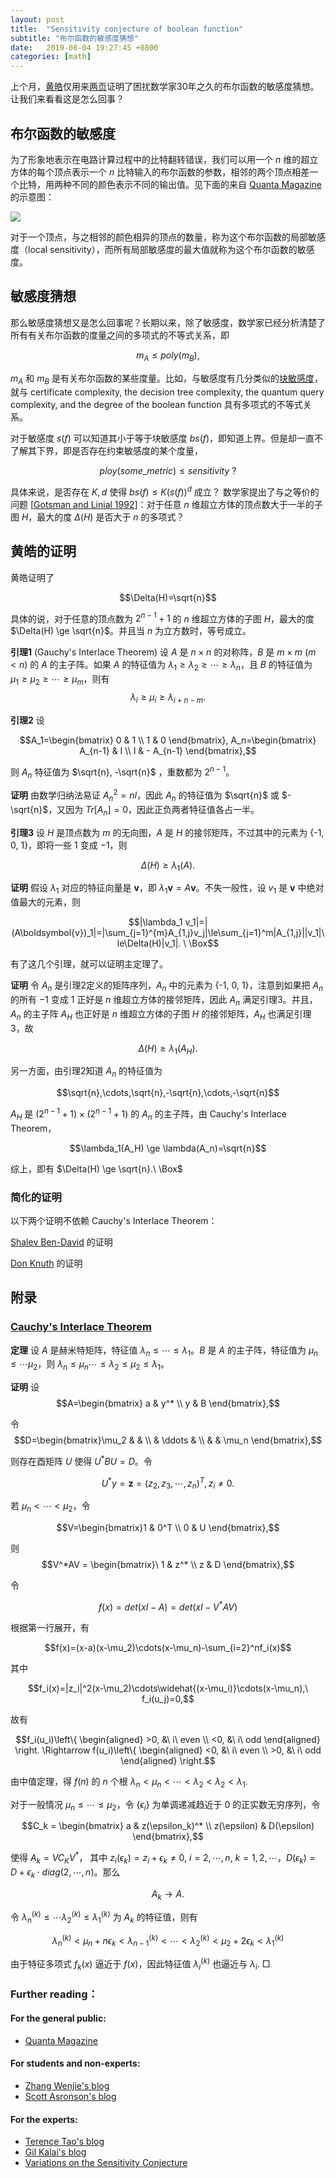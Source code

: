 ```yaml
---
layout: post
title:  "Sensitivity conjecture of boolean function"
subtitle: "布尔函数的敏感度猜想"
date:   2019-08-04 19:27:45 +0800
categories: [math]
---
```


上个月，[黄皓](http://www.mathcs.emory.edu/~hhuan30/)仅用来[两页](http://www.mathcs.emory.edu/~hhuan30/papers/sensitivity_1.pdf)证明了困扰数学家30年之久的布尔函数的敏感度猜想。让我们来看看这是怎么回事？

## 布尔函数的敏感度

为了形象地表示在电路计算过程中的比特翻转错误，我们可以用一个 $n$ 维的超立方体的每个顶点表示一个 $n$ 比特输入的布尔函数的参数，相邻的两个顶点相差一个比特，用两种不同的颜色表示不同的输出值。见下面的来自 [Quanta Magazine](https://www.quantamagazine.org/mathematician-solves-computer-science-conjecture-in-two-pages-20190725/) 的示意图：

![](/images/sensitivity00.jpg)

对于一个顶点，与之相邻的颜色相异的顶点的数量，称为这个布尔函数的局部敏感度（local sensitivity），而所有局部敏感度的最大值就称为这个布尔函数的敏感度。

## 敏感度猜想

那么敏感度猜想又是怎么回事呢？长期以来，除了敏感度，数学家已经分析清楚了所有有关布尔函数的度量之间的多项式的不等式关系，即

$$m_A \le poly(m_B),$$

$m_A$ 和 $m_B$ 是有关布尔函数的某些度量。比如，与敏感度有几分类似的[块敏感度](http://people.cs.uchicago.edu/~kutin/publications/sens.iandc.pdf)，就与 certificate complexity, the decision tree complexity, the quantum query complexity, and the degree of the boolean function 具有多项式的不等式关系。

对于敏感度 $s(f)$ 可以知道其小于等于块敏感度 $bs(f)$，即知道上界。但是却一直不了解其下界，即是否存在约束敏感度的某个度量，

$$ploy(some\_metric) \le sensitivity\ ?$$

具体来说，是否存在 $K,d$ 使得 $bs(f)\le K(s(f))^d$ 成立？
数学家提出了与之等价的问题 [[Gotsman and Linial 1992](https://www.sciencedirect.com/science/article/pii/0097316592900608)]：对于任意 $n$ 维超立方体的顶点数大于一半的子图 $H$，最大的度 $\Delta(H)$ 是否大于 $n$ 的多项式？

## 黄皓的证明

黄皓证明了

$$\Delta(H)=\sqrt{n}$$

具体的说，对于任意的顶点数为 $2^{n-1}+1$ 的 $n$ 维超立方体的子图 $H$，最大的度 $\Delta(H) \ge \sqrt{n}$。并且当 $n$ 为立方数时，等号成立。

**引理1** (Gauchy's Interlace Theorem) 设 $A$ 是 $n \times n$ 的对称阵，$B$ 是 $m \times m \ (m < n)$ 的 $A$ 的主子阵。如果 $A$ 的特征值为 $\lambda_1 \ge \lambda_2 \ge \cdots \ge \lambda_n$，且 $B$ 的特征值为 $\mu_1 \ge \mu_2 \ge \cdots \ge \mu_m$，则有
$$\lambda_i \ge \mu_i \ge \lambda_{i+n-m}.$$

**引理2** 设 

$$A_1=\begin{bmatrix} 0 & 1 \\ 1 & 0 \end{bmatrix}, A_n=\begin{bmatrix} A_{n-1} & I \\ I & - A_{n-1} \end{bmatrix},$$

则 $A_n$ 特征值为 $\sqrt{n}, -\sqrt{n}$ ，重数都为 $2^{n-1}$。

**证明** 由数学归纳法易证 $A_n^2 = nI$，因此 $A_n$ 的特征值为 $\sqrt{n}$ 或 $-\sqrt{n}$，又因为 $Tr[A_n]=0$，因此正负两者特征值各占一半。

**引理3** 设 $H$ 是顶点数为 $m$ 的无向图，$A$ 是 $H$ 的接邻矩阵，不过其中的元素为 {-1, 0, 1}，即将一些 $1$ 变成 $-1$，则

$$\Delta(H) \ge \lambda_1(A).$$

**证明** 假设 $\lambda_1$ 对应的特征向量是 $\boldsymbol{v}$，即 $\lambda_1\boldsymbol{v} = A\boldsymbol{v}$。不失一般性，设 $v_1$ 是 $\boldsymbol{v}$ 中绝对值最大的元素，则

$$|\lambda_1 v_1|=|(A\boldsymbol{v})_1|=|\sum_{j=1}^{m}A_{1,j}v_j|\le\sum_{j=1}^m|A_{1,j}||v_1|\le\Delta(H)|v_1|. \ \Box$$

有了这几个引理，就可以证明主定理了。

**证明** 令 $A_n$ 是引理2定义的矩阵序列，$A_n$ 中的元素为 {-1, 0, 1}，注意到如果把 $A_n$ 的所有 $-1$ 变成 $1$ 正好是 $n$ 维超立方体的接邻矩阵，因此 $A_n$ 满足引理3。并且，$A_n$ 的主子阵 $A_H$ 也正好是 $n$ 维超立方体的子图 $H$ 的接邻矩阵，$A_H$ 也满足引理3，故

$$\Delta(H)\ge\lambda_1(A_H).$$

另一方面，由引理2知道 $A_n$ 的特征值为

$$\sqrt{n},\cdots,\sqrt{n},-\sqrt{n},\cdots,-\sqrt{n}$$

$A_H$ 是 $(2^{n-1}+1) \times (2^{n-1}+1)$ 的 $A_n$ 的主子阵，由 Cauchy's Interlace Theorem，

$$\lambda_1(A_H) \ge \lambda(A_n)=\sqrt{n}$$

综上，即有 $\Delta(H) \ge \sqrt{n}.\ \Box$

### 简化的证明

以下两个证明不依赖 Cauchy's Interlace Theorem：

[Shalev Ben-David](https://www.scottaaronson.com/blog/?p=4229#comment-1813084) 的证明

[Don Knuth](https://www.cs.stanford.edu/~knuth/papers/huang.pdf) 的证明

## 附录

### [Cauchy's Interlace Theorem](http://matrix.skku.ac.kr/Series-E/Monthly-E.pdf)

**定理** 设 $A$ 是赫米特矩阵，特征值 $\lambda_n \le \cdots \le \lambda_1$。$B$ 是 $A$ 的主子阵，特征值为 $\mu_n \le \cdots \mu_2$，则 $\lambda_n \le \mu_n \cdots \le \lambda_2 \le \mu_2 \le \lambda_1$。

**证明** 设 
$$A=\begin{bmatrix} a & y^* \\ y & B \end{bmatrix},$$

令 
$$D=\begin{bmatrix}\mu_2 & & \\ & \ddots & \\ & & \mu_n \end{bmatrix},$$

则存在酉矩阵 $U$ 使得 $U^*BU=D$。令

$$U^*y = \boldsymbol{z} = (z_2, z_3, \cdots, z_n)^T, z_i \neq 0.$$

若 $\mu_n < \cdots < \mu_2$，令 

$$V=\begin{bmatrix}1 & 0^T \\ 0 & U \end{bmatrix},$$

则 
$$V^*AV = \begin{bmatrix}\ 1 & z^* \\ z & D \end{bmatrix},$$

令

$$f(x)=det(xI-A)=det(xI-V^*AV)$$

根据第一行展开，有

$$f(x)=(x-a)(x-\mu_2)\cdots(x-\mu_n)-\sum_{i=2}^nf_i(x)$$

其中

$$f_i(x)=|z_i|^2(x-\mu_2)\cdots\widehat{(x-\mu_i)}\cdots(x-\mu_n),\ f_i(u_j)=0,$$

故有

$$f_i(u_i)\left\{ \begin{aligned} >0, &\ i\ even \\ <0, &\ i\ odd \end{aligned} \right. \Rightarrow f(u_i)\left\{ \begin{aligned} <0, &\ i\ even \\ >0, &\ i\ odd \end{aligned} \right.$$

由中值定理，得 $f(n)$ 的 $n$ 个根 $\lambda_n < \mu_n < \cdots < \lambda_2 < \lambda_2 < \lambda_1.$

对于一般情况 $\mu_n \le \cdots \le \mu_2$，令 $\{\epsilon_i\}$ 为单调递减趋近于 $0$ 的正实数无穷序列，令

$$C_k = \begin{bmatrix} a & z(\epsilon_k)^* \\ z(\epsilon) & D(\epsilon) \end{bmatrix},$$

使得 $A_k = VC_KV^*$，
其中
$z_i(\epsilon_k) = z_i + \epsilon_k \neq 0,\ i=2,\cdots,n,\ k=1,2,\cdots$，$D(\epsilon_k) = D + \epsilon_k\cdot diag(2,\cdots,n)$。那么

$$A_k\rightarrow A.$$

令 $\lambda^{(k)}_n \le \cdots \lambda^{(k)}_2 \le \lambda^{(k)}_1$ 为 $A_k$ 的特征值，则有

$$\lambda^{(k)}_n < \mu_n + n\epsilon_k < \lambda^{(k)}_{n-1} < \cdots < \lambda^{(k)}_2 < \mu_2 + 2\epsilon_k < \lambda^{(k)}_1 $$

由于特征多项式 $f_k(x)$ 逼近于 $f(x)$，因此特征值 $\lambda_i^{(k)}$ 也逼近与 $\lambda_i. \ \Box$

### Further reading：

#### For the general public:

  - [Quanta Magazine](https://www.quantamagazine.org/mathematician-solves-computer-science-conjecture-in-two-pages-20190725/)

#### For students and non-experts:

  - [Zhang Wenjie's blog](http://www.zhengwenjie.net/huanghao/)
  - [Scott Asronson's blog](https://www.scottaaronson.com/blog/?p=4229)

#### For the experts:

  - [Terence Tao's blog](https://terrytao.wordpress.com/2019/07/26/twisted-convolution-and-the-sensitivity-conjecture/)
  - [Gil Kalai's blog](https://gilkalai.wordpress.com/2019/07/02/amazing-hao-huang-proved-the-sensitivity-conjecture/)
  - [Variations on the Sensitivity Conjecture](https://cims.nyu.edu/~regev/toc/articles/gs004/gs004.pdf)